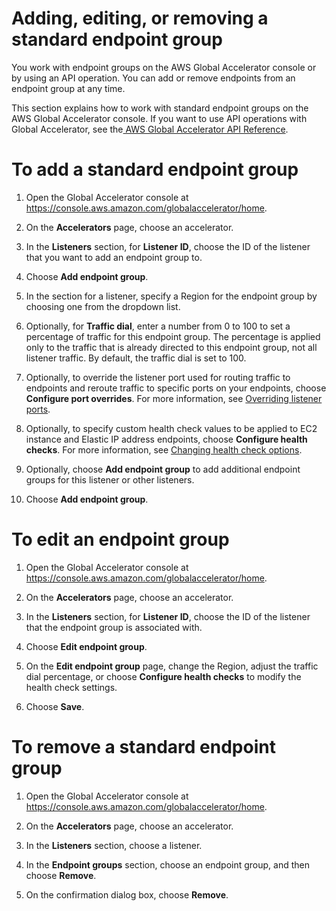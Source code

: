 # Adding, editing, or removing a standard endpoint group<a name="about-endpoint-groups.create-endpoint-group"></a>

You work with endpoint groups on the AWS Global Accelerator console or by using an API operation\. You can add or remove endpoints from an endpoint group at any time\.

This section explains how to work with standard endpoint groups on the AWS Global Accelerator console\. If you want to use API operations with Global Accelerator, see the[ AWS Global Accelerator API Reference](https://docs.aws.amazon.com/global-accelerator/latest/api/Welcome.html)\.

# To add a standard endpoint group

1. Open the Global Accelerator console at [ https://console\.aws\.amazon\.com/globalaccelerator/home](https://console.aws.amazon.com/globalaccelerator/home)\. 

1. On the **Accelerators** page, choose an accelerator\.

1. In the **Listeners** section, for **Listener ID**, choose the ID of the listener that you want to add an endpoint group to\.

1. Choose **Add endpoint group**\.

1. In the section for a listener, specify a Region for the endpoint group by choosing one from the dropdown list\.

1. Optionally, for **Traffic dial**, enter a number from 0 to 100 to set a percentage of traffic for this endpoint group\. The percentage is applied only to the traffic that is already directed to this endpoint group, not all listener traffic\. By default, the traffic dial is set to 100\.

1. Optionally, to override the listener port used for routing traffic to endpoints and reroute traffic to specific ports on your endpoints, choose **Configure port overrides**\. For more information, see [Overriding listener ports](about-endpoint-groups-port-override.md)\.

1. Optionally, to specify custom health check values to be applied to EC2 instance and Elastic IP address endpoints, choose **Configure health checks**\. For more information, see [Changing health check options](about-endpoint-groups-health-check-options.md)\.

1. Optionally, choose **Add endpoint group** to add additional endpoint groups for this listener or other listeners\.

1. Choose **Add endpoint group**\.

# To edit an endpoint group

1. Open the Global Accelerator console at [ https://console\.aws\.amazon\.com/globalaccelerator/home](https://console.aws.amazon.com/globalaccelerator/home)\. 

1. On the **Accelerators** page, choose an accelerator\.

1. In the **Listeners** section, for **Listener ID**, choose the ID of the listener that the endpoint group is associated with\.

1. Choose **Edit endpoint group**\.

1. On the **Edit endpoint group** page, change the Region, adjust the traffic dial percentage, or choose **Configure health checks** to modify the health check settings\.

1. Choose **Save**\.

# To remove a standard endpoint group

1. Open the Global Accelerator console at [ https://console\.aws\.amazon\.com/globalaccelerator/home](https://console.aws.amazon.com/globalaccelerator/home)\. 

1. On the **Accelerators** page, choose an accelerator\.

1. In the **Listeners** section, choose a listener\.

1. In the **Endpoint groups** section, choose an endpoint group, and then choose **Remove**\.

1. On the confirmation dialog box, choose **Remove**\.